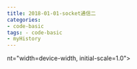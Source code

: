 ```yaml
---
title: 2018-01-01-socket通信二
categories:
- code-basic
tags: - code-basic
- myHistory
---
```



nt="width=device-width, initial-scale=1.0">
    <title>socket通信二</title>
    <style type="text/css" media="all">
      body {
        margin: 0;
        font-family: "Helvetica Neue", Helvetica, Arial, "Hiragino Sans GB", sans-serif;
        font-size: 14px;
        line-height: 20px;
        color: #777;
        background-color: white;
      }
      .container {
        width: 700px;
        margin-right: auto;
        margin-left: auto;
      }

      .post {
        font-family: Georgia, "Times New Roman", Times, "SimSun", serif;
        position: relative;
        padding: 70px;
        bottom: 0;
        overflow-y: auto;
        font-size: 16px;
        font-weight: normal;
        line-height: 25px;
        color: #515151;
      }

      .post h1{
        font-size: 50px;
        font-weight: 500;
        line-height: 60px;
        margin-bottom: 40px;
        color: inherit;
      }

      .post p {
        margin: 0 0 35px 0;
      }

      .post img {
        border: 1px solid #D9D9D9;
      }

      .post a {
        color: #28A1C5;
      }
    </style>
  </head>
  <body>
    <div class="container">
      <div class="post">
        <h1 class="title">socket通信二</h1>
        <div class="show-content">
          <p>无论是c++还是python，使用socket套接字都有相似的部分。</p><p>我们把创建两个进程之间的数据通路比作修大陆和某岛的大桥，首先要准备技术人员资金物资等等。</p><p>一个函数是有使用范围的，超过这个定义的范围就无效了。一开始，为了c++能够正常使用socket函数，就需要引入<b>winsock</b>，这是一个API，有新旧版本差别，新版本是winsock2。同样为了python能够使用socket函数，需要引入模块，模块名称就是<b>socket</b>。</p><div class="image-package">
<img src="http://upload-images.jianshu.io/upload_images/2883590-d767c53fd22112ad.png?imageMogr2/auto-orient/strip%7CimageView2/2/w/1240" data-original-src="http://upload-images.jianshu.io/upload_images/2883590-d767c53fd22112ad.png?imageMogr2/auto-orient/strip" data-image-slug="d767c53fd22112ad" data-width="307" data-height="88"><br><div class="image-caption"></div>
</div><hr><p>然后，需要选择一个地方开始修一个桥。修桥肯定要和两岸政府联系，得到许可，所以。。</p><p><b>socket定义的，AF_INET是地址address家族family_internet ，表示要在网络上通信，而不是在电脑内部通信； SOCK_STREAM是表示使用tcp传输控制协议，这个协议会保证数据的完整性。</b></p><div class="image-package">
<img src="http://upload-images.jianshu.io/upload_images/2883590-4c20a0366643642f.png?imageMogr2/auto-orient/strip%7CimageView2/2/w/1240" data-original-src="http://upload-images.jianshu.io/upload_images/2883590-4c20a0366643642f.png?imageMogr2/auto-orient/strip" data-image-slug="4c20a0366643642f" data-width="782" data-height="228"><br><div class="image-caption"></div>
</div><hr><p>然后确定桥的宽度，，高度</p><div class="image-package">
<img src="http://upload-images.jianshu.io/upload_images/2883590-7c36d19e5779a8ac.png?imageMogr2/auto-orient/strip%7CimageView2/2/w/1240" data-original-src="http://upload-images.jianshu.io/upload_images/2883590-7c36d19e5779a8ac.png?imageMogr2/auto-orient/strip" data-image-slug="7c36d19e5779a8ac" data-width="931" data-height="130"><br><div class="image-caption"></div>
</div><hr><p>在建好的桥上设置收费站，等车来。。</p><div class="image-package">
<img src="http://upload-images.jianshu.io/upload_images/2883590-ac7dbe5cbe663b26.png?imageMogr2/auto-orient/strip%7CimageView2/2/w/1240" data-original-src="http://upload-images.jianshu.io/upload_images/2883590-ac7dbe5cbe663b26.png?imageMogr2/auto-orient/strip" data-image-slug="ac7dbe5cbe663b26" data-width="660" data-height="160"><br><div class="image-caption"></div>
</div><hr><p>下面的函数是设置车来了以后怎么办的。。</p><p>车来了就收费，收了钱以后再返回一个收据。然后关闭收费站的路障</p><div class="image-package">
<img src="http://upload-images.jianshu.io/upload_images/2883590-61d64afb6a945d5c.png?imageMogr2/auto-orient/strip%7CimageView2/2/w/1240" data-original-src="http://upload-images.jianshu.io/upload_images/2883590-61d64afb6a945d5c.png?imageMogr2/auto-orient/strip" data-image-slug="61d64afb6a945d5c" data-width="657" data-height="360"><br><div class="image-caption"></div>
</div><hr><p>最后再测试一下，首先运行本机上的服务端程序，然后运行虚拟机上的客户端模块，成功通信。</p><div class="image-package">
<img src="http://upload-images.jianshu.io/upload_images/2883590-619f2a45ec9cd75a.png?imageMogr2/auto-orient/strip%7CimageView2/2/w/1240" data-original-src="http://upload-images.jianshu.io/upload_images/2883590-619f2a45ec9cd75a.png?imageMogr2/auto-orient/strip" data-image-slug="619f2a45ec9cd75a" data-width="504" data-height="104"><br><div class="image-caption"></div>
</div><div class="image-package">
<img src="http://upload-images.jianshu.io/upload_images/2883590-b0355ccc7e8ebb13.png?imageMogr2/auto-orient/strip%7CimageView2/2/w/1240" data-original-src="http://upload-images.jianshu.io/upload_images/2883590-b0355ccc7e8ebb13.png?imageMogr2/auto-orient/strip" data-image-slug="b0355ccc7e8ebb13" data-width="454" data-height="51"><br><div class="image-caption"></div>
</div><hr><div class="image-package">
<img src="http://upload-images.jianshu.io/upload_images/2883590-1831092a1309ed47.png?imageMogr2/auto-orient/strip%7CimageView2/2/w/1240" data-original-src="http://upload-images.jianshu.io/upload_images/2883590-1831092a1309ed47.png?imageMogr2/auto-orient/strip" data-image-slug="1831092a1309ed47" data-width="561" data-height="192"><br><div class="image-caption"></div>
</div><p>可以从代码中看到，c++比python要设置很多参数，显得复杂不少，是不是python就比较优秀呢？在<b>没有安装环境的windows下</b>，就没办法用python建立套接字。</p><p>没有更优秀的语言，只有更适合的语言。</p><p>(2017.4.5补充，发现了一个python转exe的程序，可以在没有python环境的机子上运行了。。突然觉得c++的尊严都没有了。http://www.py2exe.org/index.cgi/Tutorial）</p>
        </div>
      </div>
    </div>
  </body>
</html>
